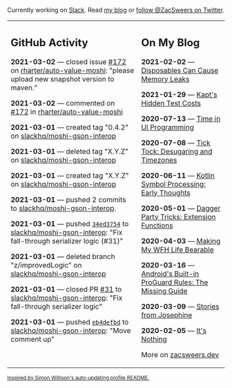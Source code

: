 Currently working on [Slack](https://slack.com/). Read [my blog](https://zacsweers.dev/) or [follow @ZacSweers on Twitter](https://twitter.com/ZacSweers).

<table><tr><td valign="top" width="60%">

## GitHub Activity
<!-- githubActivity starts -->
**2021-03-02** — closed issue [#172](https://api.github.com/repos/rharter/auto-value-moshi/issues/172) on [rharter/auto-value-moshi](https://api.github.com/repos/rharter/auto-value-moshi): "please upload new snapshot version to maven."

**2021-03-02** — commented on [#172](https://github.com/rharter/auto-value-moshi/issues/172#issuecomment-789265506) in [rharter/auto-value-moshi](https://api.github.com/repos/rharter/auto-value-moshi)

**2021-03-01** — created tag "0.4.2" on [slackhq/moshi-gson-interop](https://api.github.com/repos/slackhq/moshi-gson-interop)

**2021-03-01** — deleted tag "X.Y.Z" on [slackhq/moshi-gson-interop](https://api.github.com/repos/slackhq/moshi-gson-interop)

**2021-03-01** — created tag "X.Y.Z" on [slackhq/moshi-gson-interop](https://api.github.com/repos/slackhq/moshi-gson-interop)

**2021-03-01** — pushed 2 commits to [slackhq/moshi-gson-interop](https://api.github.com/repos/slackhq/moshi-gson-interop).

**2021-03-01** — pushed [`34ed3754`](https://github.com/slackhq/moshi-gson-interop/commit/34ed375445f4e7fa3c20a3cc3e7346f402fc0b34) to [slackhq/moshi-gson-interop](https://api.github.com/repos/slackhq/moshi-gson-interop): "Fix fall-through serializer logic (#31)"

**2021-03-01** — deleted branch "z/improvedLogic" on [slackhq/moshi-gson-interop](https://api.github.com/repos/slackhq/moshi-gson-interop)

**2021-03-01** — closed PR [#31](https://api.github.com/repos/slackhq/moshi-gson-interop/pulls/31) to [slackhq/moshi-gson-interop](https://api.github.com/repos/slackhq/moshi-gson-interop): "Fix fall-through serializer logic"

**2021-03-01** — pushed [`eb4defbd`](https://github.com/slackhq/moshi-gson-interop/commit/eb4defbd61ce038f74471e5587c90bcd5e002b0f) to [slackhq/moshi-gson-interop](https://api.github.com/repos/slackhq/moshi-gson-interop): "Move comment up"
<!-- githubActivity ends -->
</td><td valign="top" width="40%">

## On My Blog
<!-- blog starts -->
**2021-02-02** — [Disposables Can Cause Memory Leaks](https://www.zacsweers.dev/disposables-can-cause-memory-leaks/)

**2021-01-29** — [Kapt's Hidden Test Costs](https://www.zacsweers.dev/kapts-hidden-test-costs/)

**2020-07-13** — [Time in UI Programming](https://www.zacsweers.dev/time-in-ui/)

**2020-07-08** — [Tick Tock: Desugaring and Timezones](https://www.zacsweers.dev/ticktock-desugaring-timezones/)

**2020-06-11** — [Kotlin Symbol Processing: Early Thoughts](https://www.zacsweers.dev/kotlin-symbol-processor-early-thoughts/)

**2020-05-01** — [Dagger Party Tricks: Extension Functions](https://www.zacsweers.dev/dagger-party-tricks-extension-functions/)

**2020-04-03** — [Making My WFH Life Bearable](https://www.zacsweers.dev/making-wfh-life-bearable/)

**2020-03-16** — [Android's Built-in ProGuard Rules: The Missing Guide](https://www.zacsweers.dev/android-proguard-rules/)

**2020-03-09** — [Stories from Josephine](https://www.zacsweers.dev/stories-from-josephine/)

**2020-02-05** — [It's Nothing](https://www.zacsweers.dev/its-nothing/)
<!-- blog ends -->
More on [zacsweers.dev](https://zacsweers.dev/)
</td></tr></table>

<sub><a href="https://simonwillison.net/2020/Jul/10/self-updating-profile-readme/">Inspired by Simon Willison's auto-updating profile README.</a></sub>